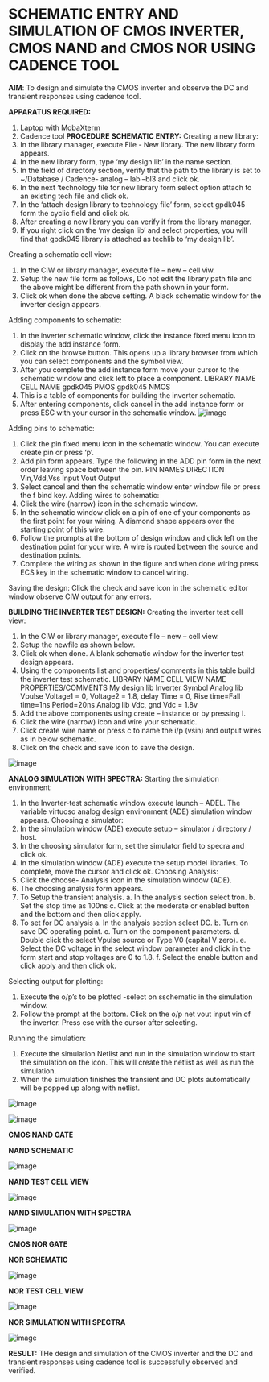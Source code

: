 # SCHEMATIC ENTRY AND SIMULATION OF CMOS INVERTER, CMOS NAND and CMOS NOR USING CADENCE TOOL

**AIM**:
To design and simulate the CMOS inverter and observe the DC and transient responses using cadence tool.

**APPARATUS REQUIRED:**
 
1.	Laptop with MobaXterm
2.	Cadence tool
**PROCEDURE**
**SCHEMATIC ENTRY:**
Creating a new library:
1.	In the library manager, execute File - New library. The new library form appears.
2.	In the new library form, type ‘my design lib’ in the name section.
3.	In the field of directory section, verify that the path to the library is set to ~/Database / Cadence- analog – lab –bl3 and click ok.
4.	In the next ‘technology file for new library form select option attach to an existing tech file and click ok.
5.	In the ‘attach design library to technology file’ form, select gpdk045 form the cyclic field and click ok.
6.	After creating a new library you can verify it from the library manager.
7.	If you right click on the ‘my design lib’ and select properties, you will find that gpdk045 library is attached as techlib to ‘my design lib’.

Creating a schematic cell view:
1.	In the CIW or library manager, execute file – new – cell viw.
2.	Setup the new file form as follows, Do not edit the library path file and the above might be different from the path shown in your form.
3.	Click ok when done the above setting. A black schematic window for the inverter design appears.

Adding components to schematic:
1.	In the inverter schematic window, click the instance fixed menu icon to display the add instance form.
2.	Click on the browse button. This opens up a library browser from which you can select components and the symbol view.
3.	After you complete the add instance form move your cursor to the schematic window and click left to place a component.
LIBRARY NAME	CELL NAME
gpdk045  	PMOS
gpdk045	    	NMOS
4.	This is a table of components for building the inverter schematic.
5.	After entering components, click cancel in the add instance form or press ESC with your cursor in the schematic window.
   ![image](https://github.com/santhoshoff/VLSI-LAB-EXP-6/assets/143347356/6aa89361-9aef-4282-99a8-8239d1e4b701)
  	
Adding pins to schematic:
1.	Click the pin fixed menu icon in the schematic window. You can execute create pin or press ‘p’.
2.	Add pin form appears. Type the following in the ADD pin form in the next order leaving space between the pin.
PIN NAMES	DIRECTION
Vin,Vdd,Vss	Input
Vout	Output
3.	Select cancel and then the schematic window enter window file or press the f bind key.
Adding wires to schematic:
1.	Click the wire (narrow) icon in the schematic window.
2.	In the schematic window click on a pin of one of your components as the first point for your wiring. A diamond shape appears over the starting point of this wire.
3.	Follow the prompts at the bottom of design window and click left on the destination point for your wire. A wire is routed between the source and destination points.
4.	Complete the wiring as shown in the figure and when done wiring press ECS key in the schematic window to cancel wiring.

Saving the design:
	Click the check and save icon in the schematic editor window observe CIW output for any errors.

**BUILDING THE INVERTER TEST DESIGN:**
Creating the inverter test cell view:
1.	In the CIW or library manager, execute file – new – cell view.
2.	Setup the newfile as shown below.
3.	Click ok when done. A blank schematic window for the inverter test design appears.
4.	Using the components list and properties/ comments in this table build the inverter test schematic.
LIBRARY NAME	CELL VIEW NAME	PROPERTIES/COMMENTS
My design lib	Inverter	Symbol
Analog lib	Vpulse	Voltage1 = 0, Voltage2 = 1.8, delay Time = 0,
Rise time=Fall time=1ns
Period=20ns
Analog lib	Vdc, gnd	Vdc = 1.8v
5.	Add the above components using create – instance or by pressing I.
6.	Click the wire (narrow) icon and wire your schematic.
7.	Click create wire name or press c to name the i/p (vsin) and output wires as in below schematic.
8.	Click on the check and save icon to save the design.

 
![image](https://github.com/santhoshoff/VLSI-LAB-EXP-6/assets/143347356/297be0c6-81e3-4c85-ac21-c72ffab16997)

**ANALOG SIMULATION WITH SPECTRA:**
Starting the simulation environment:
1.	In the Inverter-test schematic window execute launch – ADEL. The variable virtuoso analog design environment (ADE) simulation window appears.
Choosing a simulator:
1.	In the simulation window (ADE) execute setup – simulator / directory / host.
2.	In the choosing simulator form, set the simulator field to specra and click ok.
3.	In the simulation window (ADE) execute the setup model libraries.
To complete, move the cursor and click ok.
Choosing Analysis:
1.	Click the choose- Analysis icon in the simulation window (ADE).
2.	The choosing analysis form appears.
3.	To Setup the transient analysis.
a.	In the analysis section select tron.
b.	Set the stop time as 100ns
c.	Click at the moderate or enabled button and the bottom and then click apply.
4.	To set for DC analysis
a.	In the analysis section select DC.
b.	Turn on save DC operating point.
c.	Turn on the component parameters.
d.	Double click the select Vpulse source or Type V0 (capital V zero).
e.	Select the DC voltage in the select window parameter and click in the form start and stop voltages are 0 to 1.8.
f.	Select the enable button and click apply and then click ok.

Selecting output for plotting:
1.	Execute the o/p’s to be plotted  -select on sschematic in the simulation window.
2.	Follow the prompt at the bottom. Click on the o/p net vout input vin of the inverter. Press esc with the cursor after selecting.

Running the simulation:
1.	Execute the simulation Netlist and run in the simulation window to start the simulation on the icon. This will create the netlist as well as run the simulation.
2.	When the simulation finishes the transient and DC plots automatically will be popped up along with netlist.
 
![image](https://github.com/santhoshoff/VLSI-LAB-EXP-6/assets/143347356/fa511d88-1a9b-4541-8811-736b4f2a1fea)

![image](https://github.com/santhoshoff/VLSI-LAB-EXP-6/assets/143347356/c62b1566-365d-445f-95b6-70200f425d0c)




**CMOS NAND GATE**

**NAND SCHEMATIC**


 ![image](https://github.com/santhoshoff/VLSI-LAB-EXP-6/assets/143347356/b24ede6e-93ba-47b5-8c9b-9ebd1a31932d)

**NAND TEST CELL VIEW**

![image](https://github.com/santhoshoff/VLSI-LAB-EXP-6/assets/143347356/1b976177-a313-4b70-836f-c01477121189)

 
**NAND SIMULATION WITH SPECTRA**
 

![image](https://github.com/santhoshoff/VLSI-LAB-EXP-6/assets/143347356/3c77ff48-c7c0-4d46-97aa-32cd8af6a443)



**CMOS NOR GATE**

**NOR SCHEMATIC**

 ![image](https://github.com/santhoshoff/VLSI-LAB-EXP-6/assets/143347356/449d6446-cf03-4054-8f43-da6e8e4df533)


**NOR TEST CELL VIEW**

![image](https://github.com/santhoshoff/VLSI-LAB-EXP-6/assets/143347356/f9009174-de5c-4efd-a298-af1c097d94d3)


**NOR SIMULATION WITH SPECTRA**

 ![image](https://github.com/santhoshoff/VLSI-LAB-EXP-6/assets/143347356/4eeebef3-8d06-4acb-99cc-753e2bf79bd3)


 **RESULT:**
    THe design and simulation of the CMOS inverter and the DC and transient responses using cadence tool is successfully observed and verified.

